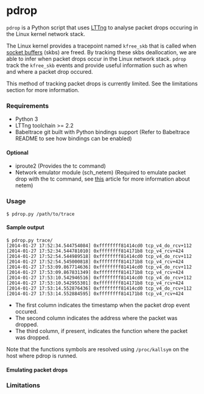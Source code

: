 pdrop
=====

`pdrop` is a Python script that uses [LTTng](http://www.lttng.org) to analyse packet drops occuring in the Linux kernel network stack.

The Linux kernel provides a tracepoint named `kfree_skb` that is called when [socket buffers](http://vger.kernel.org/~davem/skb.html) (skbs) are freed. By tracking these skbs deallocation, we are able to infer when packet drops occur in the Linux network stack. `pdrop` track the `kfree_skb` events and provide useful information such as when and where a packet drop occured. 

This method of tracking packet drops is currently limited. See the limitations section for more information.

### Requirements

* Python 3
* LTTng toolchain >= 2.2
* Babeltrace git built with Python bindings support (Refer to Babeltrace README to see how bindings can be enabled)

#### Optional
* iproute2 (Provides the tc command)
* Network emulator module (sch_netem) (Required to emulate packet drop with the tc command, see [this](http://www.linuxfoundation.org/collaborate/workgroups/networking/netem) article for more information about netem)

### Usage

````
$ pdrop.py /path/to/trace
````

#### Sample output

````
$ pdrop.py trace/
[2014-01-27 17:52:34.544754084] 0xffffffff81414cd0 tcp_v4_do_rcv+112
[2014-01-27 17:52:34.544781010] 0xffffffff814171b8 tcp_v4_rcv+424
[2014-01-27 17:52:54.544989518] 0xffffffff81414cd0 tcp_v4_do_rcv+112
[2014-01-27 17:52:54.545000818] 0xffffffff814171b8 tcp_v4_rcv+424
[2014-01-27 17:53:09.867714636] 0xffffffff81414cd0 tcp_v4_do_rcv+112
[2014-01-27 17:53:09.867831349] 0xffffffff814171b8 tcp_v4_rcv+424
[2014-01-27 17:53:10.542946516] 0xffffffff81414cd0 tcp_v4_do_rcv+112
[2014-01-27 17:53:10.542955301] 0xffffffff814171b8 tcp_v4_rcv+424
[2014-01-27 17:53:14.552876436] 0xffffffff81414cd0 tcp_v4_do_rcv+112
[2014-01-27 17:53:14.552884595] 0xffffffff814171b8 tcp_v4_rcv+424
````
* The first column indicates the timestamp when the packet drop event occured.
* The second column indicates the address where the packet was dropped.
* The third column, if present, indicates the function where the packet was dropped.

Note that the functions symbols are resolved using `/proc/kallsym` on the host where pdrop is runned.

#### Emulating packet drops



### Limitations
